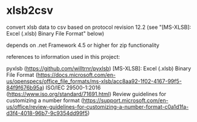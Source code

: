 # xlsb2csv
convert xlsb data to csv based on protocol revision 12.2 (see "[MS-XLSB]: Excel (.xlsb) Binary File Format" below)

depends on .net Framework 4.5 or higher for zip functionality

references to information used in this project:

pyxlsb (https://github.com/willtrnr/pyxlsb)
[MS-XLSB]: Excel (.xlsb) Binary File Format (https://docs.microsoft.com/en-us/openspecs/office_file_formats/ms-xlsb/acc8aa92-1f02-4167-99f5-84f9f676b95a)
ISO/IEC 29500-1:2016 (https://www.iso.org/standard/71691.html)
Review guidelines for customizing a number format (https://support.microsoft.com/en-us/office/review-guidelines-for-customizing-a-number-format-c0a1d1fa-d3f4-4018-96b7-9c9354dd99f5)
